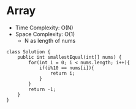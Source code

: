 # Array
* Time Complexity: O(N)
* Space Complexity: O(1)
    * N as length of nums
```
class Solution {
    public int smallestEqual(int[] nums) {
        for(int i = 0; i < nums.length; i++){
            if(i%10 == nums[i]){
                return i;
            }
        }
        return -1;
    }
}
```